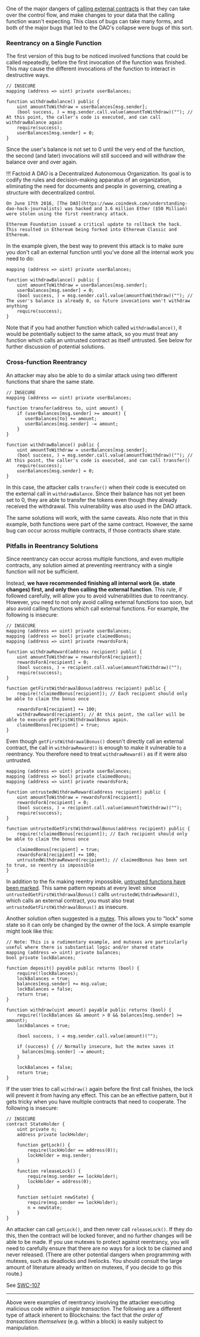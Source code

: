 One of the major dangers of [calling external contracts](../development-recommendations/general/external-calls.md) is that
they can take over the control flow, and make changes to your data that the calling function wasn't
expecting. This class of bugs can take many forms, and both of the major bugs that led to the DAO's
collapse were bugs of this sort.

### Reentrancy on a Single Function

The first version of this bug to be noticed involved functions that could be called repeatedly,
before the first invocation of the function was finished. This may cause the different invocations
of the function to interact in destructive ways.

```sol
// INSECURE
mapping (address => uint) private userBalances;

function withdrawBalance() public {
    uint amountToWithdraw = userBalances[msg.sender];
    (bool success, ) = msg.sender.call.value(amountToWithdraw)(""); // At this point, the caller's code is executed, and can call withdrawBalance again
    require(success);
    userBalances[msg.sender] = 0;
}
```

Since the user's balance is not set to 0 until the very end of the function, the second (and later)
invocations will still succeed and will withdraw the balance over and over again.

!!! Factoid
    A DAO is a Decentralized Autonomous Organization. Its goal is to codify the rules and
    decision-making apparatus of an organization, eliminating the need for documents and people in
    governing, creating a structure with decentralized control.

```
On June 17th 2016, [The DAO](https://www.coindesk.com/understanding-dao-hack-journalists) was hacked and 3.6 million Ether ($50 Million) were stolen using the first reentrancy attack.

Ethereum Foundation issued a critical update to rollback the hack. This resulted in Ethereum being forked into Ethereum Classic and Ethereum.
```

In the example given, the best way to prevent this attack is to make sure you don't call an
external function until you've done all the internal work you need to do:

```sol
mapping (address => uint) private userBalances;

function withdrawBalance() public {
    uint amountToWithdraw = userBalances[msg.sender];
    userBalances[msg.sender] = 0;
    (bool success, ) = msg.sender.call.value(amountToWithdraw)(""); // The user's balance is already 0, so future invocations won't withdraw anything
    require(success);
}
```

Note that if you had another function which called `withdrawBalance()`, it would be potentially
subject to the same attack, so you must treat any function which calls an untrusted contract as
itself untrusted. See below for further discussion of potential solutions.

### Cross-function Reentrancy

An attacker may also be able to do a similar attack using two different functions that share the
same state.

```sol
// INSECURE
mapping (address => uint) private userBalances;

function transfer(address to, uint amount) {
    if (userBalances[msg.sender] >= amount) {
       userBalances[to] += amount;
       userBalances[msg.sender] -= amount;
    }
}

function withdrawBalance() public {
    uint amountToWithdraw = userBalances[msg.sender];
    (bool success, ) = msg.sender.call.value(amountToWithdraw)(""); // At this point, the caller's code is executed, and can call transfer()
    require(success);
    userBalances[msg.sender] = 0;
}
```

In this case, the attacker calls `transfer()` when their code is executed on the external call in
`withdrawBalance`. Since their balance has not yet been set to 0, they are able to transfer the
tokens even though they already received the withdrawal. This vulnerability was also used in the
DAO attack.

The same solutions will work, with the same caveats. Also note that in this example, both functions
were part of the same contract. However, the same bug can occur across multiple contracts, if those
contracts share state.

### Pitfalls in Reentrancy Solutions

Since reentrancy can occur across multiple functions, and even multiple contracts, any solution
aimed at preventing reentrancy with a single function will not be sufficient.

Instead, **we have recommended finishing all internal work (ie. state changes) first, and only then
calling the external function**. This rule, if followed carefully, will allow you to avoid
vulnerabilities due to reentrancy. However, you need to not only avoid calling external functions
too soon, but also avoid calling functions which call external functions. For example, the
following is insecure:

```sol
// INSECURE
mapping (address => uint) private userBalances;
mapping (address => bool) private claimedBonus;
mapping (address => uint) private rewardsForA;

function withdrawReward(address recipient) public {
    uint amountToWithdraw = rewardsForA[recipient];
    rewardsForA[recipient] = 0;
    (bool success, ) = recipient.call.value(amountToWithdraw)("");
    require(success);
}

function getFirstWithdrawalBonus(address recipient) public {
    require(!claimedBonus[recipient]); // Each recipient should only be able to claim the bonus once

    rewardsForA[recipient] += 100;
    withdrawReward(recipient); // At this point, the caller will be able to execute getFirstWithdrawalBonus again.
    claimedBonus[recipient] = true;
}
```

Even though `getFirstWithdrawalBonus()` doesn't directly call an external contract, the call in
`withdrawReward()` is enough to make it vulnerable to a reentrancy. You therefore need to treat
`withdrawReward()` as if it were also untrusted.

```sol
mapping (address => uint) private userBalances;
mapping (address => bool) private claimedBonus;
mapping (address => uint) private rewardsForA;

function untrustedWithdrawReward(address recipient) public {
    uint amountToWithdraw = rewardsForA[recipient];
    rewardsForA[recipient] = 0;
    (bool success, ) = recipient.call.value(amountToWithdraw)("");
    require(success);
}

function untrustedGetFirstWithdrawalBonus(address recipient) public {
    require(!claimedBonus[recipient]); // Each recipient should only be able to claim the bonus once

    claimedBonus[recipient] = true;
    rewardsForA[recipient] += 100;
    untrustedWithdrawReward(recipient); // claimedBonus has been set to true, so reentry is impossible
}
```

In addition to the fix making reentry impossible,
[untrusted functions have been marked](../development-recommendations/general/external-calls.md). This same
pattern repeats at every level: since `untrustedGetFirstWithdrawalBonus()` calls
`untrustedWithdrawReward()`, which calls an external contract, you must also treat
`untrustedGetFirstWithdrawalBonus()` as insecure.

Another solution often suggested is a [mutex](https://en.wikipedia.org/wiki/Mutual_exclusion). This
allows you to "lock" some state so it can only be changed by the owner of the lock. A simple
example might look like this:

```sol
// Note: This is a rudimentary example, and mutexes are particularly useful where there is substantial logic and/or shared state
mapping (address => uint) private balances;
bool private lockBalances;

function deposit() payable public returns (bool) {
    require(!lockBalances);
    lockBalances = true;
    balances[msg.sender] += msg.value;
    lockBalances = false;
    return true;
}

function withdraw(uint amount) payable public returns (bool) {
    require(!lockBalances && amount > 0 && balances[msg.sender] >= amount);
    lockBalances = true;

    (bool success, ) = msg.sender.call.value(amount)("");

    if (success) { // Normally insecure, but the mutex saves it
      balances[msg.sender] -= amount;
    }

    lockBalances = false;
    return true;
}
```

If the user tries to call `withdraw()` again before the first call finishes, the lock will prevent
it from having any effect. This can be an effective pattern, but it gets tricky when you have
multiple contracts that need to cooperate. The following is insecure:

```sol
// INSECURE
contract StateHolder {
    uint private n;
    address private lockHolder;

    function getLock() {
        require(lockHolder == address(0));
        lockHolder = msg.sender;
    }

    function releaseLock() {
        require(msg.sender == lockHolder);
        lockHolder = address(0);
    }

    function set(uint newState) {
        require(msg.sender == lockHolder);
        n = newState;
    }
}
```

An attacker can call `getLock()`, and then never call `releaseLock()`. If they do this, then the
contract will be locked forever, and no further changes will be able to be made. If you use mutexes
to protect against reentrancy, you will need to carefully ensure that there are no ways for a lock
to be claimed and never released. (There are other potential dangers when programming with mutexes,
such as deadlocks and livelocks. You should consult the large amount of literature already written
on mutexes, if you decide to go this route.)

See [SWC-107](https://swcregistry.io/docs/SWC-107)

______________________________________________________________________

Above were examples of reentrancy involving the attacker executing malicious code *within a single
transaction*. The following are a different type of attack inherent to Blockchains: the fact that
*the order of transactions themselves* (e.g. within a block) is easily subject to manipulation.

